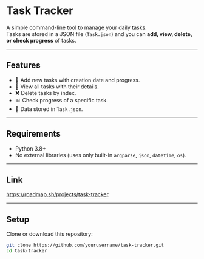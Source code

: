 # Task Tracker

A simple command-line tool to manage your daily tasks.  
Tasks are stored in a JSON file (`Task.json`) and you can **add, view, delete, or check progress** of tasks.

---

## Features
- 📌 Add new tasks with creation date and progress.
- 👀 View all tasks with their details.
- ❌ Delete tasks by index.
- 📊 Check progress of a specific task.
- 💾 Data stored in `Task.json`.

---

## Requirements
- Python 3.8+
- No external libraries (uses only built-in `argparse`, `json`, `datetime`, `os`).

---

## Link
https://roadmap.sh/projects/task-tracker

---

## Setup
Clone or download this repository:

```bash
git clone https://github.com/yourusername/task-tracker.git
cd task-tracker




